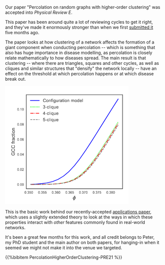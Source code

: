 <!--
.. title: Paper on clustered percolation accepted
.. slug: clustered-percolation
.. date: 2020-12-21 15:55:42 UTC
.. tags: news, complex networks, percolation, clustering
.. category: research
.. previewimage: /images/posts/20201221-clustering.png
.. link: 
.. description: 
.. type: text
-->

Our paper "Percolation on random graphs with higher-order clustering"
was accepted into *Physical Review E*.

<!-- TEASER_END-->

This paper has been around quite a lot of reviewing cycles to get it
right, and they've made it enormously stronger than when we first
[submitted it](/blog/2020/06/25/two-papers-on-clustered-networks/)
five months ago.

The paper looks at how clustering of a network affects the formation
of a giant component when conducting percolation -- which is something
that also has huge importance in disease modelling, as percolation is
closely relate mathematically to how diseases spread. The main result
is that clustering -- where there are triangles, squares and other
cycles, as well as cliques and similar structures that "densify" the
network locally -- have an effect on the threshold at which
percolation happens or at which disease break out. 

![Changing the percolation threshold](/images/posts/20201221-clustering.png)

This is the basic work behind our recently-accepted
[applications paper](/blog/2020/12/03/random-graphs-clustering/),
which uses a slightly extended theory to look at the ways in which
these properties interact with *other* features commonly found in
real-world networks.

It's been a great few months for this work, and all credit belongs to
Peter, my PhD student and the main author on both papers, for
hanging-in when it seemed we might not make it into the venue we targeted.

{{%bibitem PercolationHigherOrderClustering-PRE21 %}}



